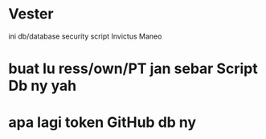 # Vester
ini db/database security script Invictus Maneo
# buat lu ress/own/PT jan sebar Script Db ny yah
# apa lagi token GitHub db ny
